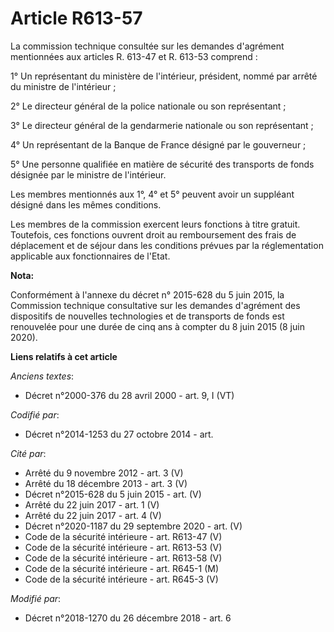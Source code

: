 # Article R613-57

La commission technique consultée sur les demandes d'agrément mentionnées aux articles R. 613-47 et R. 613-53 comprend :

1° Un représentant du ministère de l'intérieur, président, nommé par arrêté du ministre de l'intérieur ;

2° Le directeur général de la police nationale ou son représentant ;

3° Le directeur général de la gendarmerie nationale ou son représentant ;

4° Un représentant de la Banque de France désigné par le gouverneur ;

5° Une personne qualifiée en matière de sécurité des transports de fonds désignée par le ministre de l'intérieur.

Les membres mentionnés aux 1°, 4° et 5° peuvent avoir un suppléant désigné dans les mêmes conditions.

Les membres de la commission exercent leurs fonctions à titre gratuit. Toutefois, ces fonctions ouvrent droit au
remboursement des frais de déplacement et de séjour dans les conditions prévues par la réglementation applicable aux
fonctionnaires de l'Etat.

**Nota:**

Conformément à l'annexe du décret n° 2015-628 du 5 juin 2015, la Commission technique consultative sur les demandes
d'agrément des dispositifs de nouvelles technologies et de transports de fonds est renouvelée pour une durée de cinq ans à
compter du 8 juin 2015 (8 juin 2020).

**Liens relatifs à cet article**

_Anciens textes_:

  - Décret n°2000-376 du 28 avril 2000 - art. 9, I (VT)

_Codifié par_:

  - Décret n°2014-1253 du 27 octobre 2014 - art.

_Cité par_:

  - Arrêté du 9 novembre 2012 - art. 3 (V)
  - Arrêté du 18 décembre 2013 - art. 3 (V)
  - Décret n°2015-628 du 5 juin 2015 - art. (V)
  - Arrêté du 22 juin 2017 - art. 1 (V)
  - Arrêté du 22 juin 2017 - art. 4 (V)
  - Décret n°2020-1187 du 29 septembre 2020 - art. (V)
  - Code de la sécurité intérieure - art. R613-47 (V)
  - Code de la sécurité intérieure - art. R613-53 (V)
  - Code de la sécurité intérieure - art. R613-58 (V)
  - Code de la sécurité intérieure - art. R645-1 (M)
  - Code de la sécurité intérieure - art. R645-3 (V)

_Modifié par_:

  - Décret n°2018-1270 du 26 décembre 2018 - art. 6
